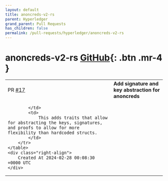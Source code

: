 ```yaml
---
layout: default
title: anoncreds-v2-rs
parent: Hyperledger
grand_parent: Pull Requests
has_children: false
permalink: /pull-requests/hyperledger/anoncreds-v2-rs
---
```


# anoncreds-v2-rs <span class="fs-3 right-align">[GitHub](https://github.com/hyperledger/anoncreds-v2-rs){: .btn .mr-4 }</span>


<div>
    <table>
        <tr>
            <td>
                PR <a href="https://github.com/hyperledger/anoncreds-v2-rs/pull/17" class=".btn">#17</a>
            </td>
            <td>
                <b>
                    Add signature and key abstraction for anoncreds
                </b>
            </td>
        </tr>
        <tr>
            <td>
                
            </td>
            <td>
                This adds traits that allow for abstracting the keys, signatures, and proofs to allow for more flexibility than hardcoded structs.
            </td>
        </tr>
    </table>
    <div class="right-align">
        Created At 2024-02-28 00:08:30 +0000 UTC
    </div>
</div>

